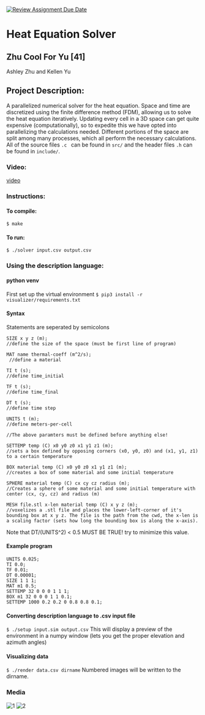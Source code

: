 [![Review Assignment Due Date](https://classroom.github.com/assets/deadline-readme-button-22041afd0340ce965d47ae6ef1cefeee28c7c493a6346c4f15d667ab976d596c.svg)](https://classroom.github.com/a/Vh67aNdh)
# Heat Equation Solver

## Zhu Cool For Yu [41]

Ashley Zhu and Kellen Yu
       
## Project Description:

A parallelized numerical solver for the heat equation. Space and time are discretized using the finite difference method (FDM), allowing us to solve the heat equation iteratively. Updating every cell in a 3D space can get quite expensive (computationally), so to expedite this we have opted into parallelizing the calculations needed. Different portions of the space are split among many processes, which all perform the necessary calculations. All of the source files ```.c
``` can be found in ```src/``` and the header files ```.h``` can be found in ```include/```.
### Video:
[video](https://drive.google.com/file/d/1ZxU0X1dKx90iceQIdppKsIjghlIx8yXa/view?usp=sharing)
### Instructions:

#### To compile:
```$ make```

#### To run:
```$ ./solver input.csv output.csv```

### Using the description language:
#### python venv
First set up the virtual environment
```$ pip3 install -r visualizer/requirements.txt```

#### Syntax
Statements are seperated by semicolons
```
SIZE x y z (m); 
//define the size of the space (must be first line of program)

MAT name thermal-coeff (m^2/s);
 //define a material

TI t (s); 
//define time_initial

TF t (s); 
//define time_final

DT t (s); 
//define time step

UNITS t (m); 
//define meters-per-cell

//The above paramters must be defined before anything else!

SETTEMP temp (C) x0 y0 z0 x1 y1 z1 (m); 
//sets a box defined by opposing corners (x0, y0, z0) and (x1, y1, z1) to a certain temperature

BOX material temp (C) x0 y0 z0 x1 y1 z1 (m); 
//creates a box of some material and some initial temperature

SPHERE material temp (C) cx cy cz radius (m); 
//Creates a sphere of some material and some initial temperature with center (cx, cy, cz) and radius (m)

MESH file.stl x-len material temp (C) x y z (m); 
//voxelizes a .stl file and places the lower-left-corner of it's bounding box at x y z. The file is the path from the cwd, the x-len is a scaling factor (sets how long the bounding box is along the x-axis).

```
Note that DT/(UNITS^2) < 0.5 MUST BE TRUE! try to minimize this value.

#### Example program
```
UNITS 0.025;
TI 0.0;
TF 0.01;
DT 0.00001;
SIZE 1 1 1;
MAT m1 0.5;
SETTEMP 32 0 0 0 1 1 1;
BOX m1 32 0 0 0 1 1 0.1;
SETTEMP 1000 0.2 0.2 0 0.8 0.8 0.1;
```

#### Converting description language to .csv input file
```$ ./setup input.sim output.csv```
This will display a preview of the environment in a numpy window (lets you get the proper elevation and azimuth angles)

#### Visualizing data
```$ ./render data.csv dirname```
Numbered images will be written to the dirname.

### Media
![1](https://raw.githubusercontent.com/Stuycs-K/project03-final-10-zhua-yuk/refs/heads/main/images/platform.gif)
![2](https://raw.githubusercontent.com/Stuycs-K/project03-final-10-zhua-yuk/refs/heads/main/images/rabbit.gif)

